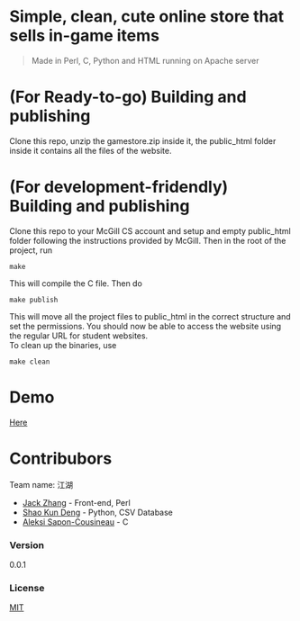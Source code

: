 # Simple, clean, cute online store that sells in-game items
> Made in Perl, C, Python and HTML running on Apache server

# (For Ready-to-go) Building and publishing
Clone this repo, unzip the gamestore.zip inside it, the public_html folder inside it contains all the files of the website.

# (For development-fridendly) Building and publishing

Clone this repo to your McGill CS account and setup and empty public_html folder following the instructions provided by McGill. Then in the root of the project, run

    make

This will compile the C file. Then do

    make publish

This will move all the project files to public_html in the correct structure and set the permissions. You should now be able to access the website using the regular URL for student websites.  
To clean up the binaries, use

    make clean

# Demo
[Here]

# Contribubors
Team name: 江湖
- [Jack Zhang] - Front-end, Perl
- [Shao Kun Deng] - Python, CSV Database
- [Aleksi Sapon-Cousineau] - C

### Version
0.0.1

### License
[MIT](LICENSE.txt)

[here]: http://www.cs.mcgill.ca/~szhang74
[jack zhang]: https://github.com/JackZProduction
[shao kun deng]: https://github.com/Akvp
[Aleksi Sapon-Cousineau]: https://github.com/DDoS
